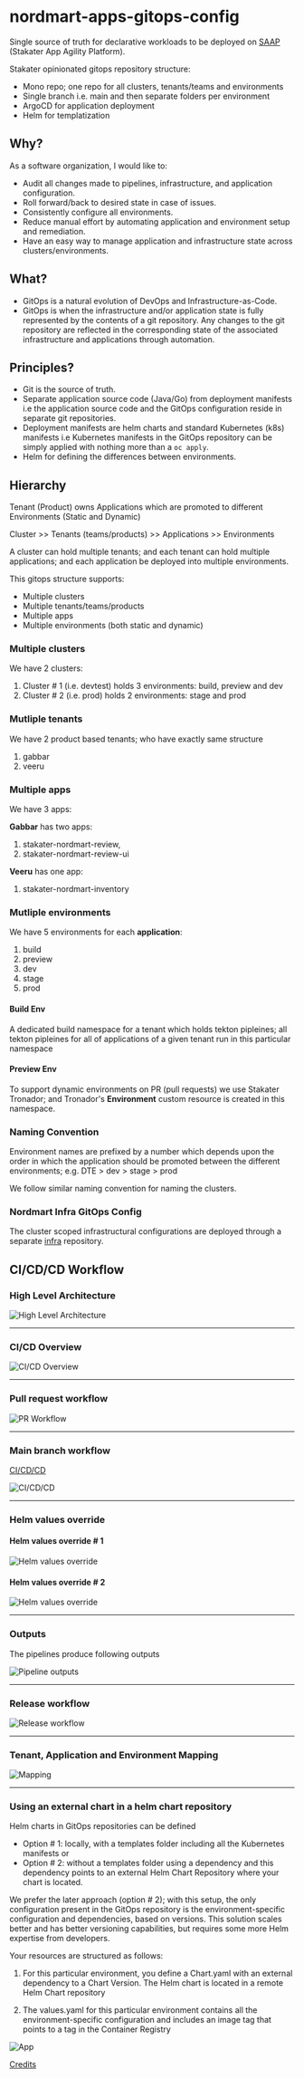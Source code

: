 # nordmart-apps-gitops-config

Single source of truth for declarative workloads to be deployed on [SAAP](https://www.stakater.com/saap-kubernetes-openshift) (Stakater App Agility Platform).

Stakater opinionated gitops repository structure:

- Mono repo; one repo for all clusters, tenants/teams and environments
- Single branch i.e. main and then separate folders per environment
- ArgoCD for application deployment
- Helm for templatization

## Why?

As a software organization, I would like to:

* Audit all changes made to pipelines, infrastructure, and application configuration.
* Roll forward/back to desired state in case of issues.
* Consistently configure all environments.
* Reduce manual effort by automating application and environment setup and remediation.
* Have an easy way to manage application and infrastructure state across clusters/environments.

## What?

* GitOps is a natural evolution of DevOps and Infrastructure-as-Code.
* GitOps is when the infrastructure and/or application state is fully represented by the contents of a git repository. Any changes to the git repository are reflected in the corresponding state of the associated infrastructure and applications through automation.

## Principles?

* Git is the source of truth.
* Separate application source code (Java/Go) from deployment manifests i.e the application source code and the GitOps configuration reside in separate git repositories.
* Deployment manifests are helm charts and standard Kubernetes (k8s) manifests i.e Kubernetes manifests in the GitOps repository can be simply applied with nothing more than a `oc apply`.
* Helm for defining the differences between environments.

## Hierarchy

Tenant (Product) owns Applications which are promoted to different Environments (Static and Dynamic)

Cluster >> Tenants (teams/products) >> Applications >> Environments

A cluster can hold multiple tenants; and each tenant can hold multiple applications; and each application be deployed into multiple environments.

This gitops structure supports:

- Multiple clusters
- Multiple tenants/teams/products
- Multiple apps
- Multiple environments (both static and dynamic)

### Multiple clusters

We have 2 clusters:

1. Cluster # 1 (i.e. devtest) holds 3 environments: build, preview and dev
2. Cluster # 2 (i.e. prod) holds 2 environments: stage and prod

### Mutliple tenants

We have 2 product based tenants; who have exactly same structure

1. gabbar
2. veeru

### Multiple apps

We have 3 apps:

**Gabbar** has two apps: 

1. stakater-nordmart-review, 
2. stakater-nordmart-review-ui

**Veeru** has one app: 

1. stakater-nordmart-inventory

### Mutliple environments

We have 5 environments for each **application**:

1. build
2. preview
3. dev
4. stage
5. prod

#### Build Env

A dedicated build namespace for a tenant which holds tekton pipleines; all tekton pipleines for all of applications of a given tenant run in this particular namespace

#### Preview Env

To support dynamic environments on PR (pull requests) we use Stakater Tronador; and Tronador's **Environment** custom resource is created in this namespace.

### Naming Convention

Environment names are prefixed by a number which depends upon the order in which the application should be promoted between the different environments; e.g. DTE > dev > stage > prod

We follow similar naming convention for naming the clusters.

### Nordmart Infra GitOps Config

The cluster scoped infrastructural configurations are deployed through a separate [infra](https://github.com/stakater/nordmart-infra-gitops-config) repository.

## CI/CD/CD Workflow

### High Level Architecture

![High Level Architecture](./docs/images/cluster-tenant-app-env.png)

---

### CI/CD Overview

![CI/CD Overview](./docs/images/overview.png)

---

### Pull request workflow

![PR Workflow](./docs/images/pr-workflow.png)

---

### Main branch workflow

[CI/CD/CD](https://www.websequencediagrams.com/?lz=dGl0bGUgQ29udGludW91cyBJbnRlZ3JhdGlvbgoKcGFydGljaXBhbnQgRGV2ZWxvcGVyAAkNQ29kZSBSZXBvAB8NVGVrdG9uADINSW1hZ2UgUmVnaXN0cnkATQ1LOHMgRGV2AGENQXJ0aWZhY3RvAB0PR2l0T3BzAGASQXJnAHUOSzhzIFFBCgoAgS4JLT4AgSMJOiBnaXQgcHVzaAoAgTcJLT4AgS8GOiB3ZWJob29rCm5vdGUgcmlnaHQgb2YAgUwHOiBzZXR1cAoAgVsGAEATbGwAIRducG0gdGVzdAAEG3J1biBidWlsZFxuAAIFIGltYWdlAGMJAII0DjoAgTsFABwHAIEVFmRlcGxveVxuaGVsbSB0ZW1wbGF0ZS4uLgCBNQkAgnIHOiBvYyBhcHBseSAtZgoAgwcHAFwUAIFMEQA4CXJ1bgBuHWhlYWx0aABnEkdFVCAvABYHAIJaFnRhZy1yZWxlYXMAggAKAIM-C2FkZCB0YWcAgxYXaW0AMwoAgQEYbG0ATxEAhHILOiBwdWJsaXNoACUFIGNoYXIAgysYZ2l0b3BzAIQSCQCFHws6IHVwZGF0ZSBRQSBmb2xkZXIKQXJnbwAVDwCEOAkAFgYAhTsGOiBzeW5jCg&s=default#)

![CI/CD/CD](./docs/images/ci-cd-cd-v1.png)

---

### Helm values override

#### Helm values override # 1

![Helm values override](./docs/images/helm-values-override.png)

#### Helm values override # 2

![Helm values override](./docs/images/helm-values-override-2.png)

---

### Outputs

The pipelines produce following outputs

![Pipeline outputs](./docs/images/outputs.png)

---

### Release workflow

![Release workflow](./docs/images/release-workflow.png)

---

### Tenant, Application and Environment Mapping

![Mapping](./docs/images/model-stk.jpg)

---

### Using an external chart in a helm chart repository

Helm charts in GitOps repositories can be defined

- Option # 1: locally, with a templates folder including all the Kubernetes manifests or 
- Option # 2: without a templates folder using a dependency and this dependency points to an external Helm Chart Repository where your chart is located.

We prefer the later approach (option # 2); with this setup, the only configuration present in the GitOps repository is the environment-specific configuration and dependencies, based on versions. This solution scales better and has better versioning capabilities, but requires some more Helm expertise from developers.

Your resources are structured as follows:

1. For this particular environment, you define a Chart.yaml with an external dependency to a Chart Version. The Helm chart is located in a remote Helm Chart repository

2. The values.yaml for this particular environment contains all the environment-specific configuration and includes an image tag that points to a tag in the Container Registry

![App ](./docs/images/external-chart.png)

[Credits](https://www.pionative.com/post/how-to-manage-gitops-environments-at-scale-a-technical-guide)

